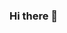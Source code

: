 ### Hi there 👋

<!--
**nidhaltijani/nidhaltijani** is a ✨ _special_ ✨ repository because its `README.md` (this file) appears on your GitHub profile.

Here are some ideas to get you started:

- 🔭 I’m currently a Business Intelligence student
- 🌱 I’m currently learning Data science

-->

